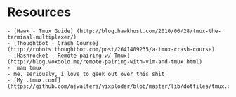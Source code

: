 # Resources
    - [Hawk - Tmux Guide] (http://blog.hawkhost.com/2010/06/28/tmux-the-terminal-multiplexer/)
    - [Thoughtbot - Crash Course] (http://robots.thoughtbot.com/post/2641409235/a-tmux-crash-course)
    - [Hashrocket - Remote pairing w/ Tmux] (http://blog.voxdolo.me/remote-pairing-with-vim-and-tmux.html)
    - `man tmux`
    - me. seriously, i love to geek out over this shit
    - [My .tmux.conf] (https://github.com/ajwalters/vixploder/blob/master/lib/dotfiles/tmux.conf)
